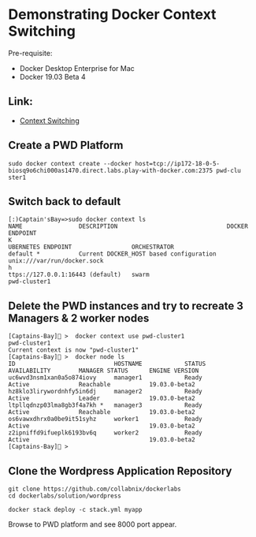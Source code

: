 # Demonstrating Docker Context Switching

Pre-requisite:

- Docker Desktop Enterprise for Mac
- Docker 19.03 Beta 4

## Link: 

- [Context Switching](http://collabnix.com/docker-19-03-0-fast-context-switching-rootless-docker-sysctl-support-for-swarm-services/)


## Create a PWD Platform

```
sudo docker context create --docker host=tcp://ip172-18-0-5-biosq9o6chi000as1470.direct.labs.play-with-docker.com:2375 pwd-clu
ster1
```

## Switch back to default 

```
[:)Captain'sBay=>sudo docker context ls
NAME                DESCRIPTION                               DOCKER ENDPOINT                                                                 K
UBERNETES ENDPOINT                 ORCHESTRATOR
default *           Current DOCKER_HOST based configuration   unix:///var/run/docker.sock                                                     h
ttps://127.0.0.1:16443 (default)   swarm
pwd-cluster1   
```

## Delete the PWD instances and try to recreate 3 Managers & 2 worker nodes

```
[Captains-Bay]🚩 >  docker context use pwd-cluster1
pwd-cluster1
Current context is now "pwd-cluster1"
[Captains-Bay]🚩 >  docker node ls
ID                            HOSTNAME            STATUS              AVAILABILITY        MANAGER STATUS      ENGINE VERSION
uc6wvd3nsm1xan0a5o874iovy     manager1            Ready               Active              Reachable           19.03.0-beta2
hz8klo3lirywordnhfy5in6dj     manager2            Ready               Active              Leader              19.03.0-beta2
ltpllqdnzp03lma8gb3f4a7kh *   manager3            Ready               Active              Reachable           19.03.0-beta2
os6vawxdhrx0a0be9it51syhz     worker1             Ready               Active                                  19.03.0-beta2
z2ipniffd9ifueplk6193bv6q     worker2             Ready               Active                                  19.03.0-beta2
[Captains-Bay]🚩 >  
```

## Clone the Wordpress Application Repository

```
git clone https://github.com/collabnix/dockerlabs
cd dockerlabs/solution/wordpress
```

```
docker stack deploy -c stack.yml myapp
```

Browse to PWD platform and see 8000 port appear.
